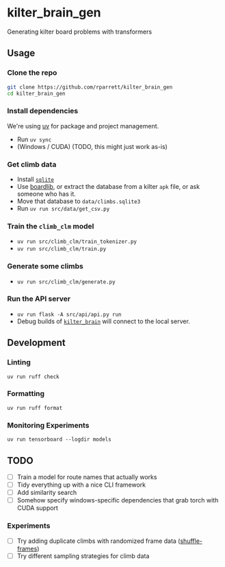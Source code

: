 # kilter_brain_gen

Generating kilter board problems with transformers

## Usage

### Clone the repo

```bash
git clone https://github.com/rparrett/kilter_brain_gen
cd kilter_brain_gen
```

### Install dependencies

We're using [uv](https://docs.astral.sh/uv/getting-started/installation/) for package and project management.

- Run `uv sync`
- (Windows / CUDA) (TODO, this might just work as-is)

### Get climb data

- Install [`sqlite`](https://www.sqlite.org/download.html)
- Use [boardlib](https://github.com/lemeryfertitta/BoardLib), or extract the database from a kilter `apk` file, or ask someone who has it.
- Move that database to `data/climbs.sqlite3`
- Run `uv run src/data/get_csv.py`

### Train the `climb_clm` model

- `uv run src/climb_clm/train_tokenizer.py`
- `uv run src/climb_clm/train.py`

### Generate some climbs

- `uv run src/climb_clm/generate.py`

### Run the API server

- `uv run flask -A src/api/api.py run`
- Debug builds of [`kilter_brain`](https://github.com/rparrett/kilter_brain) will connect to the local server.

## Development

### Linting

`uv run ruff check`

### Formatting

`uv run ruff format`

### Monitoring Experiments

`uv run tensorboard --logdir models`

## TODO

- [ ] Train a model for route names that actually works
- [ ] Tidy everything up with a nice CLI framework
- [ ] Add similarity search
- [ ] Somehow specify windows-specific dependencies that grab torch with CUDA support

### Experiments

- [ ] Try adding duplicate climbs with randomized frame data ([shuffle-frames](https://github.com/rparrett/kilter_brain_gen/tree/shuffle-frames))
- [ ] Try different sampling strategies for climb data
